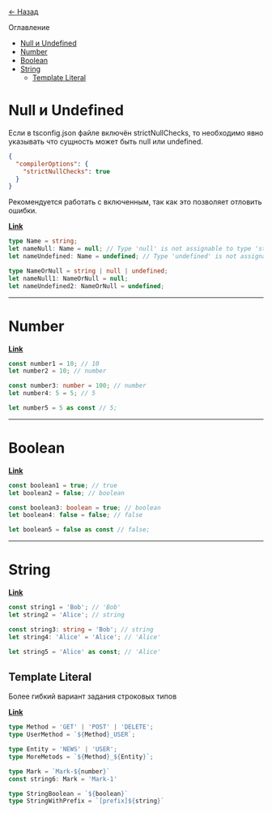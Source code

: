 [<- Назад](../README.md)

Оглавление
- [Null и Undefined](#null-и-undefined)
- [Number](#number)
- [Boolean](#boolean)
- [String](#string)
  - [Template Literal](#template-literal)
# Null и Undefined

Если в tsconfig.json файле включён strictNullChecks, то необходимо явно указывать что сущность может быть null или undefined. 

```json
{
  "compilerOptions": {
    "strictNullChecks": true
  }
}
```

Рекомендуется работать с включенным, так как это позволяет отловить ошибки.

[**Link**](https://www.typescriptlang.org/play?#code/C4TwDgpgBAcghgW2gXigZ2AJwJYDsDmA3ALABQZANhMFLohDAK4UUBcs9UquzFJpVGnSQBVXABMIAMzwRx7eEi5RGE6bPGEgA) 

```ts
type Name = string;
let nameNull: Name = null; // Type 'null' is not assignable to type 'string'
let nameUndefined: Name = undefined; // Type 'undefined' is not assignable to type 'string'.

type NameOrNull = string | null | undefined;
let nameNull1: NameOrNull = null;
let nameUndefined2: NameOrNull = undefined;
```

----------------------------------------

# Number

[**Link**](https://www.typescriptlang.org/play?#code/MYewdgzgLgBGCuBbARgUwE4EYYF4aYAYBuAWAChRJZkQQAbVAQzGzynXlVIvGhmnQBLMAHNWMAOQAhEMgndyDWAhQYATLnzFFqarQbMNeAGaM6ELjtgDhIo5ICCdQcFTzy5SnxVp0AZgAuOCRfTUJtHioYGnomMEDo-TjNdk5uL2t2WwSbUU1pWXcyK2DVdAAWIIBWTSruJUTY5kqYU3NUTTaLet1+LNEWiScXN3zh1yKSnwwavBrGCBgMnr0msFnWswsYBaXeKBW+oVENoecJncXloA)

  ```ts 
  const number1 = 10; // 10
  let number2 = 10; // number

  const number3: number = 100; // number
  let number4: 5 = 5; // 5

  let number5 = 5 as const // 5;
  ```

----------------------------------------

# Boolean

[**Link**](https://www.typescriptlang.org/play?#code/MYewdgzgLgBGCuBbARgUwE4EYYF4aYAYBuAWAChRJZkQQAbVAQzGzynXlVIvGhmnQBLMAHNWMAOQAhEMgndyDWAhQYATLnzFFqarQbMNeAGaM6ELjtgDhIo5ICCdQcFTzy5SnxVp0AZgAuOCRfTUJtHioYGnomMEDo-TjNdk5uL2t2WwSbUU1pWXcyK2DVdAAWIIBWTSruJUTY5kqYU3NUTTaLet1+LNEWiScXN3zh1yKSnwwavBrGCBgMnr0msFnWswsYBaXeKBW+oVENoecJncXloA)

```ts 
const boolean1 = true; // true
let boolean2 = false; // boolean

const boolean3: boolean = true; // boolean
let boolean4: false = false; // false

let boolean5 = false as const // false;
```

----------------------------------------

# String

[**Link**](https://www.typescriptlang.org/play?#code/MYewdgzgLgBGCuBbARgUwE4EYYF4aYAYBuAWAChRJZkQQAbVAQzGzynXlVIvGhmnQBLMAHNWMAOQAhEMgndyDWAhQYATLnzFFqarQbMNeAGaM6ELjtgDhIo5ICCdQcFTzy5SnxVp0AZgAuOCRfTUJtHioYGnomMEDo-TjNdk5uL2t2WwSbUU1pWXcyK2DVdAAWIIBWTSruJUTY5kqYU3NUTTaLet1+LNEWiScXN3zh1yKSnwwavBrGCBgMnr0msFnWswsYBaXeKBW+oVENoecJncXloA)

```ts 
const string1 = 'Bob'; // 'Bob'
let string2 = 'Alice'; // string

const string3: string = 'Bob'; // string
let string4: 'Alice' = 'Alice'; // 'Alice'

let string5 = 'Alice' as const; // 'Alice'
```

## Template Literal

Более гибкий вариант задания строковых типов

[**Link**](https://www.typescriptlang.org/play?#code/C4TwDgpgBAshwAsD2ATKBeKByA4gUQBUsoAfbABQHkBlI07AETwBlC8sBuAWAChRIoAVQDOEAE5xEqDFAAGAEgDek5CgC+AfUHU8AJVncevftDwA7YAEtQMrADk8AdWrEyWbXs7Hw0GEjEQkqjCMgrK8KqaSuZWoGoGvN4CMACGYgDWoakZALRKZgCuALYARuLxvADGSGbCwFB1YpZmAOYAbABcsGmZmFjZ6TkAjFiJfD5Q1MBNrQBCSEgANhApZqFKJQvLqxXjAlMzLY7WCOQBAGaWAB6hANpgF9cAukqNzS27QA)

```ts
type Method = 'GET' | 'POST' | 'DELETE';
type UserMethod = `${Method}_USER`;

type Entity = 'NEWS' | 'USER';
type MoreMetods = `${Method}_${Entity}`;

type Mark = `Mark-${number}`
const string6: Mark = 'Mark-1'

type StringBoolean = `${boolean}`
type StringWithPrefix = `[prefix]${string}`
```
